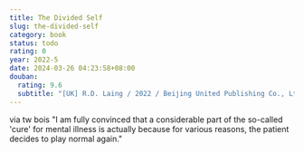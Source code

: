 ```yaml
---
title: The Divided Self
slug: the-divided-self
category: book
status: todo
rating: 0
year: 2022-5
date: 2024-03-26 04:23:58+08:00
douban:
  rating: 9.6
  subtitle: "[UK] R.D. Laing / 2022 / Beijing United Publishing Co., Ltd"
---
```


via tw bois "I am fully convinced that a considerable part of the so-called 'cure' for mental illness is actually because for various reasons, the patient decides to play normal again."
